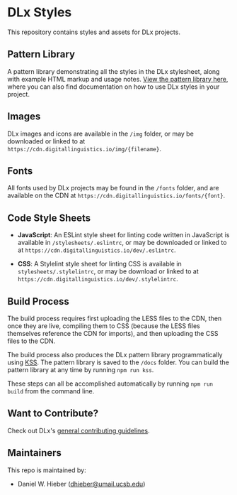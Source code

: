# DLx Styles

This repository contains styles and assets for DLx projects.

## Pattern Library

A pattern library demonstrating all the styles in the DLx stylesheet, along with example HTML markup and usage notes. [View the pattern library here][1], where you can also find documentation on how to use DLx styles in your project.

## Images

DLx images and icons are available in the `/img` folder, or may be downloaded or linked to at `https://cdn.digitallinguistics.io/img/{filename}`.

## Fonts

All fonts used by DLx projects may be found in the `/fonts` folder, and are available on the CDN at `https://cdn.digitallinguistics.io/fonts/{font}`.

## Code Style Sheets

* **JavaScript**: An ESLint style sheet for linting code written in JavaScript is available in `/stylesheets/.eslintrc`, or may be downloaded or linked to at `https://cdn.digitallinguistics.io/dev/.eslintrc`.

* **CSS**: A Stylelint style sheet for linting CSS is available in `stylesheets/.stylelintrc`, or may be download or linked to at `https://cdn.digitallinguistics.io/dev/.stylelintrc`.

## Build Process

The build process requires first uploading the LESS files to the CDN, then once they are live, compiling them to CSS (because the LESS files themselves reference the CDN for imports), and then uploading the CSS files to the CDN.

The build process also produces the DLx pattern library programmatically using [KSS][4]. The pattern library is saved to the `/docs` folder. You can build the pattern library at any time by running `npm run kss`.

These steps can all be accomplished automatically by running `npm run build` from the command line.

## Want to Contribute?

Check out DLx's [general contributing guidelines][3].

## Maintainers

This repo is maintained by:
- Daniel W. Hieber ([dhieber@umail.ucsb.edu](mailto:dhieber@umail.ucsb.edu))

[1]: https://styles.digitallinguistics.io/
[2]: https://yarnpkg.com/en/package/flexbox-reset
[3]: https://github.com/digitallinguistics/digitallinguistics.github.io/blob/master/CONTRIBUTING.md
[4]: https://github.com/kss-node/kss-node
